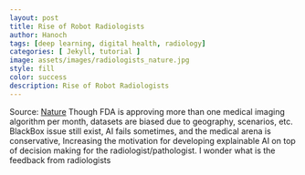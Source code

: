 ```yaml
---
layout: post
title: Rise of Robot Radiologists
author: Hanoch
tags: [deep learning, digital health, radiology]
categories: [ Jekyll, tutorial ]
image: assets/images/radiologists_nature.jpg
style: fill
color: success
description: Rise of Robot Radiologists 
---
```


Source: [Nature](https://www.nature.com/articles/d41586-019-03847-z)
Though FDA is approving more than one medical imaging algorithm per month, 
datasets are biased due to geography, scenarios, etc. 
BlackBox issue still exist, AI fails sometimes, and the medical arena is conservative, 
Increasing the motivation for developing explainable AI 
on top of decision making for the radiologist/pathologist.
I wonder what is the feedback from radiologists